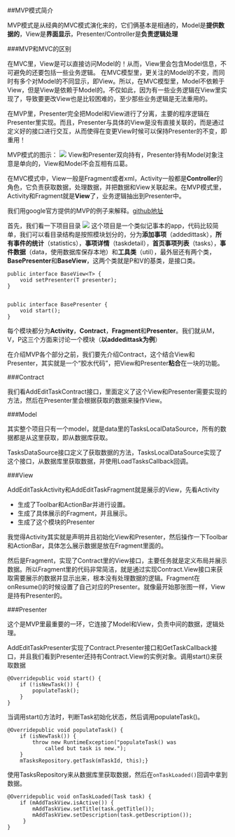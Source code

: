 ##MVP模式简介

MVP模式是从经典的MVC模式演化来的，它们俩基本是相通的，Model是**提供数据的**，View是**界面显示**，Presenter/Controller是**负责逻辑处理**

###MVP和MVC的区别

在MVC里，View是可以直接访问Model的！从而，View里会包含Model信息，不可避免的还要包括一些业务逻辑。 在MVC模型里，更关注的Model的不变，而同时有多个对Model的不同显示，即View。所以，在MVC模型里，Model不依赖于View，但是View是依赖于Model的。不仅如此，因为有一些业务逻辑在View里实现了，导致要更改View也是比较困难的，至少那些业务逻辑是无法重用的。

在MVP里，Presenter完全把Model和View进行了分离，主要的程序逻辑在Presenter里实现。而且，Presenter与具体的View是没有直接关联的，而是通过定义好的接口进行交互，从而使得在变更View时候可以保持Presenter的不变，即重用！

MVP模式的图示：
![](http://ofowf99vj.bkt.clouddn.com/mvp.png)
View和Presenter双向持有，Presenter持有Model对象注意是单向的，View和Model不会互相有瓜葛。

在MVC模式中，View一般是Fragment或者xml，Activity一般都是**Controller**的角色，它负责获取数据，处理数据，并把数据和View关联起来。在MVP模式里，Activity和Fragment就是**View**了，业务逻辑抽出到Presenter中。

我们用google官方提供的MVP的例子来解释。[github地址](https://github.com/googlesamples/android-architecture.git)

首先，我们看一下项目目录
![](http://ofowf99vj.bkt.clouddn.com/android-architecture.png)
这个项目是一个类似记事本的app，代码比较简单，我们可以看目录结构是按照模块划分的，分为**添加事项**（addedittask），**所有事件的统计**（statistics），**事项详情**（taskdetail），**首页事项列表**（tasks），**事件数据**（data，使用数据库保存本地）和**工具类**（util），最外层还有两个类，**BasePresenter**和**BaseView**，这两个类就是P和V的基类，是接口类。
```
public interface BaseView<T> {
    void setPresenter(T presenter);
}


public interface BasePresenter {
    void start();
}

```

每个模块都分为**Activity**，**Contract**，**Fragment**和**Presenter**。我们就从M，V，P这三个方面来讨论一个模块（**以addedittask为例**）

在介绍MVP各个部分之前，我们要先介绍Contract，这个结合View和Presenter，其实就是一个“胶水代码”，把View和Presenter**粘合**在一块的功能。

###Contract

我们看AddEditTaskContract接口，里面定义了这个View和Presenter需要实现的方法，然后在Presenter里会根据获取的数据来操作View。

###Model

其实整个项目只有一个model，就是data里的TasksLocalDataSource，所有的数据都是从这里获取，即从数据库获取。

TasksDataSource接口定义了获取数据的方法，TasksLocalDataSource实现了这个接口，从数据库里获取数据，并使用LoadTasksCallback回调。

###View

AddEditTaskActivity和AddEditTaskFragment就是展示的View，先看Activity

* 生成了Toolbar和ActionBar并进行设置。
* 生成了具体展示的Fragment，并且展示。
* 生成了这个模块的Presenter

我觉得Activity其实就是声明并且初始化View和Presenter，然后操作一下Toolbar和ActionBar，具体怎么展示数据是放在Fragment里面的。

然后是Fragment，实现了Contract里的View接口，主要任务就是定义布局并展示数据。所以Fragment里的代码非常简洁，就是通过实现Contract.View接口来获取需要展示的数据并显示出来，根本没有处理数据的逻辑。Fragment在onResume()的时候设置了自己对应的Presenter。就像最开始那张图一样，View是持有Presenter的。

###Presenter

这个是MVP里最重要的一环，它连接了Model和View，负责中间的数据，逻辑处理。

AddEditTaskPresenter实现了Contract.Presenter接口和GetTaskCallback接口，并且我们看到Presenter还持有Contract.View的实例对象。调用start()来获取数据

```
@Overridepublic void start() {
    if (!isNewTask()) {
        populateTask();
    }
}
```
当调用start()方法时，判断Task初始化状态，然后调用populateTask()。

```
@Overridepublic void populateTask() {
    if (isNewTask()) {
        throw new RuntimeException("populateTask() was
            called but task is new.");
    }
    mTasksRepository.getTask(mTaskId, this);}
```

使用TasksRepository来从数据库里获取数据，然后在`onTaskLoaded()`回调中拿到数据。

```
@Overridepublic void onTaskLoaded(Task task) {
    if (mAddTaskView.isActive()) {
        mAddTaskView.setTitle(task.getTitle());
        mAddTaskView.setDescription(task.getDescription());
     }
}

```